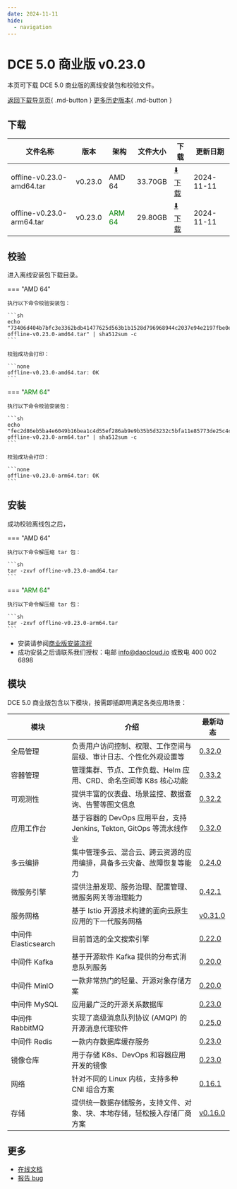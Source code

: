 ```yaml
---
date: 2024-11-11
hide:
  - navigation
---
```


# DCE 5.0 商业版 v0.23.0

本页可下载 DCE 5.0 商业版的离线安装包和校验文件。

[返回下载导览页](../index.md#_2){ .md-button } [更多历史版本](./dce5-installer-history.md){ .md-button }

## 下载

| 文件名称 | 版本 | 架构 | 文件大小 | 下载 | 更新日期 |
| ------- | --- | ---- | ------ | --- | ------- |
| offline-v0.23.0-amd64.tar | v0.23.0 | AMD 64 | 33.70GB | [:arrow_down: 下载](https://qiniu-download-public.daocloud.io/DaoCloud_Enterprise/dce5/offline-v0.23.0-amd64.tar) | 2024-11-11 |
| offline-v0.23.0-arm64.tar | v0.23.0 | <font color="green">ARM 64</font> | 29.80GB | [:arrow_down: 下载](https://qiniu-download-public.daocloud.io/DaoCloud_Enterprise/dce5/offline-v0.23.0-arm64.tar) | 2024-11-11 |

## 校验

进入离线安装包下载目录。

=== "AMD 64"

    执行以下命令校验安装包：

    ```sh
    echo "73406d404b7bfc3e3362bdb41477625d563b1b1528d796968944c2037e94e2197fbe0edd6192aacbf9fe91121ab199ecb75d11db8bed900abcc982d13a908612  offline-v0.23.0-amd64.tar" | sha512sum -c
    ```

    校验成功会打印：

    ```none
    offline-v0.23.0-amd64.tar: OK
    ```

=== "<font color="green">ARM 64</font>"

    执行以下命令校验安装包：

    ```sh
    echo "fec2d86eb5ba4e6049b16bea1c4d55ef286ab9e9b35b5d3232c5bfa11e85773de25c4cb18ce76e6d17be60703c403119cbedc5b535940c1cc3ce20af1d81b739  offline-v0.23.0-arm64.tar" | sha512sum -c
    ```

    校验成功会打印：

    ```none
    offline-v0.23.0-arm64.tar: OK
    ```

## 安装

成功校验离线包之后，

=== "AMD 64"

    执行以下命令解压缩 tar 包：

    ```sh
    tar -zxvf offline-v0.23.0-amd64.tar
    ```

=== "<font color="green">ARM 64</font>"

    执行以下命令解压缩 tar 包：

    ```sh
    tar -zxvf offline-v0.23.0-arm64.tar
    ```

- 安装请参阅[商业版安装流程](../../install/commercial/start-install.md)
- 成功安装之后请联系我们授权：电邮 info@daocloud.io 或致电 400 002 6898

## 模块

DCE 5.0 商业版包含以下模块，按需即插即用满足各类应用场景：

| 模块 | 介绍 | 最新动态 |
| ---- | --- | ------ |
| 全局管理 | 负责用户访问控制、权限、工作空间与层级、审计日志、个性化外观设置等 | [0.32.0](../../ghippo/intro/release-notes.md#0320) |
| 容器管理 | 管理集群、节点、工作负载、Helm 应用、CRD、命名空间等 K8s 核心功能 | [0.33.2](../../kpanda/intro/release-notes.md#0332) |
| 可观测性 | 提供丰富的仪表盘、场景监控、数据查询、告警等图文信息 | [0.32.2](../../insight/intro/release-notes.md#0322) |
| 应用工作台 | 基于容器的 DevOps 应用平台，支持 Jenkins, Tekton, GitOps 等流水线作业 | [0.32.0](../../amamba/intro/release-notes.md#0320) |
| 多云编排 | 集中管理多云、混合云、跨云资源的应用编排，具备多云灾备、故障恢复等能力 | [0.24.0](../../kairship/intro/release-notes.md#0240) |
| 微服务引擎 | 提供注册发现、服务治理、配置管理、微服务网关等治理能力 | [0.42.1](../../skoala/intro/release-notes.md#0421) |
| 服务网格 | 基于 Istio 开源技术构建的面向云原生应用的下一代服务网格 | [v0.31.0](../../mspider/intro/release-notes.md#v0310) |
| 中间件 Elasticsearch | 目前首选的全文搜索引擎 | [0.22.0](../../middleware/elasticsearch/release-notes.md#0220) |
| 中间件 Kafka | 基于开源软件 Kafka 提供的分布式消息队列服务 | [0.20.0](../../middleware/kafka/release-notes.md#0200) |
| 中间件 MinIO | 一款非常热门的轻量、开源对象存储方案 | [0.20.0](../../middleware/minio/release-notes.md#0200) |
| 中间件 MySQL | 应用最广泛的开源关系数据库 | [0.23.0](../../middleware/mysql/release-notes.md#0230) |
| 中间件 RabbitMQ | 实现了高级消息队列协议 (AMQP) 的开源消息代理软件 | [0.25.0](../../middleware/rabbitmq/release-notes.md#0250) |
| 中间件 Redis | 一款内存数据库缓存服务 | [0.23.0](../../middleware/redis/release-notes.md#0230) |
| 镜像仓库 | 用于存储 K8s、DevOps 和容器应用开发的镜像 | [0.23.0](../../kangaroo/intro/release-notes.md) |
| 网络 | 针对不同的 Linux 内核，支持多种 CNI 组合方案 | [0.16.1](../../network/intro/release-notes.md) |
| 存储 | 提供统一数据存储服务，支持文件、对象、块、本地存储，轻松接入存储厂商方案 | [v0.16.0](../../storage/hwameistor/release-notes.md) |

## 更多

- [在线文档](../../dce/index.md)
- [报告 bug](https://github.com/DaoCloud/DaoCloud-docs/issues)
